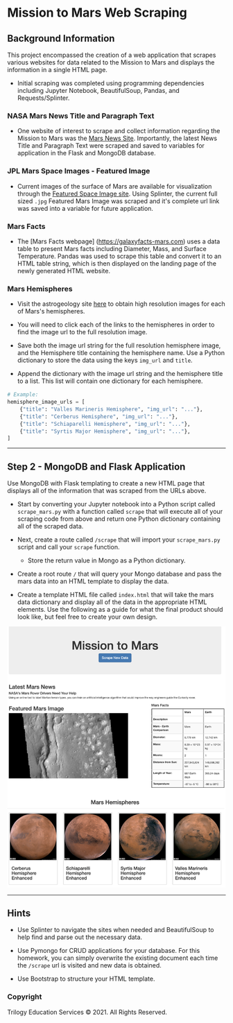 # Mission to Mars Web Scraping 

## Background Information

This project encompassed the creation of a web application that scrapes various websites for data related to the Mission to Mars and displays the information in a single HTML page.

* Initial scraping was completed using programming dependencies including Jupyter Notebook, BeautifulSoup, Pandas, and Requests/Splinter.

### NASA Mars News Title and Paragraph Text

* One website of interest to scrape and collect information regarding the Mission to Mars was the [Mars News Site](https://redplanetscience.com/). Importantly, the latest News Title and Paragraph Text were scraped and saved to variables for application in the Flask and MongoDB database.

### JPL Mars Space Images - Featured Image

* Current images of the surface of Mars are available for visualization through the [Featured Space Image site](https://spaceimages-mars.com). Using Splinter, the current full sized `.jpg` Featured Mars Image was scraped and it's complete url link was saved into a variable for future application.

### Mars Facts

* The [Mars Facts webpage] (https://galaxyfacts-mars.com) uses a data table to present Mars facts including Diameter, Mass, and Surface Temperature. Pandas was used to scrape this table and convert it to an HTML table string, which is then displayed on the landing page of the newly generated HTML website.

### Mars Hemispheres

* Visit the astrogeology site [here](https://marshemispheres.com/) to obtain high resolution images for each of Mars's hemispheres.

* You will need to click each of the links to the hemispheres in order to find the image url to the full resolution image.

* Save both the image url string for the full resolution hemisphere image, and the Hemisphere title containing the hemisphere name. Use a Python dictionary to store the data using the keys `img_url` and `title`.

* Append the dictionary with the image url string and the hemisphere title to a list. This list will contain one dictionary for each hemisphere.

```python
# Example:
hemisphere_image_urls = [
    {"title": "Valles Marineris Hemisphere", "img_url": "..."},
    {"title": "Cerberus Hemisphere", "img_url": "..."},
    {"title": "Schiaparelli Hemisphere", "img_url": "..."},
    {"title": "Syrtis Major Hemisphere", "img_url": "..."},
]
```

- - -

## Step 2 - MongoDB and Flask Application

Use MongoDB with Flask templating to create a new HTML page that displays all of the information that was scraped from the URLs above.

* Start by converting your Jupyter notebook into a Python script called `scrape_mars.py` with a function called `scrape` that will execute all of your scraping code from above and return one Python dictionary containing all of the scraped data.

* Next, create a route called `/scrape` that will import your `scrape_mars.py` script and call your `scrape` function.

  * Store the return value in Mongo as a Python dictionary.

* Create a root route `/` that will query your Mongo database and pass the mars data into an HTML template to display the data.

* Create a template HTML file called `index.html` that will take the mars data dictionary and display all of the data in the appropriate HTML elements. Use the following as a guide for what the final product should look like, but feel free to create your own design.

![final_app_part1.png](Images/final_app.png)

- - -

## Hints

* Use Splinter to navigate the sites when needed and BeautifulSoup to help find and parse out the necessary data.

* Use Pymongo for CRUD applications for your database. For this homework, you can simply overwrite the existing document each time the `/scrape` url is visited and new data is obtained.

* Use Bootstrap to structure your HTML template.

### Copyright

Trilogy Education Services © 2021. All Rights Reserved.
